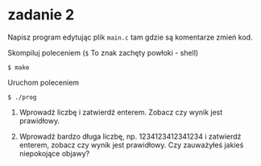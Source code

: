 # zadanie 2

Napisz program edytując plik `main.c` tam gdzie są komentarze zmień kod.

Skompiluj poleceniem (`$` To znak zachęty powłoki - shell)

```$ make```

Uruchom poleceniem

```$ ./prog```

1. Wprowadź liczbę i zatwierdź enterem. Zobacz czy wynik jest prawidłowy.

2. Wprowadź bardzo długa liczbę, np. 1234123412341234 i zatwierdź enterem, zobacz czy wynik jest prawidłowy. Czy zauważyłeś jakieś niepokojące objawy?



